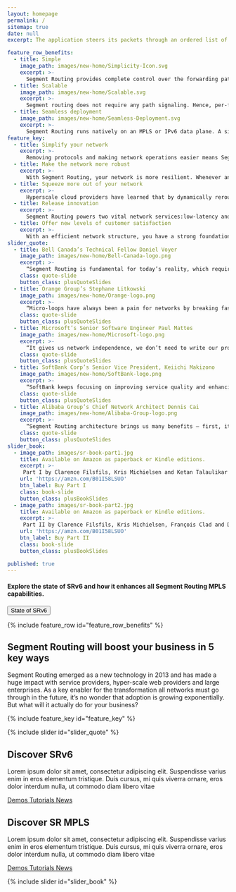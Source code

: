 ```yaml
---
layout: homepage
permalink: /
sitemap: true
date: null
excerpt: The application steers its packets through an ordered list of instructions and realizes end-to-end policy without creating any per-flow state in the network.

feature_row_benefits: 
  - title: Simple
    image_path: images/new-home/Simplicity-Icon.svg
    excerpt: >-
      Segment Routing provides complete control over the forwarding paths by combining simple network instructions. It does not require any additional protocol. Indeed in some cases it removes unnecessary protocols simplifying your network.
  - title: Scalable
    image_path: images/new-home/Scalable.svg
    excerpt: >-
      Segment routing does not require any path signaling. Hence, per-flow state only needs to be maintained at the ingress node of the SR domain increasing your network flexibility while reducing cost.
  - title: Seamless deployment
    image_path: images/new-home/Seamless-Deployment.svg
    excerpt: >-
      Segment Routing runs natively on an MPLS or IPv6 data plane. A simple software upgrade will enable your hardware to run it. Also, Segment Routing can coexist with your existing LDP network, making the migration painless.
feature_key: 
  - title: Simplify your network
    excerpt: >-
      Removing protocols and making network operations easier means Segment Routing is your fast track to network simplification.
  - title: Make the network more robust
    excerpt: >-
      With Segment Routing, your network is more resilient. Whenever and wherever a node or a link fails in the network, connectivity is restored in under 50 milliseconds!
  - title: Squeeze more out of your network
    excerpt: >-
      Hyperscale cloud providers have learned that by dynamically rerouting traffic, they can reach an overall capacity utilization of 80 percent or more.
  - title: Release innovation
    excerpt: >-
      Segment Routing powers two vital network services:low-latency and disjointness.
  - title: Offer new levels of customer satisfaction
    excerpt: >-
      With an efficient network structure, you have a strong foundation on which to offer a best-in-class end-user experience.
slider_quote: 
  - title: Bell Canada’s Technical Fellow Daniel Voyer
    image_path: images/new-home/Bell-Canada-logo.png
    excerpt: >-
      “Segment Routing is fundamental for today’s reality, which requires on-demand services as well as exponential bandwidth growth. Streamlining the IP protocols stack in order to provide a simplified service assurance support model for day-to-day is the key benefit.”
    class: quote-slide
    button_class: plusQuoteSlides
  - title: Orange Group’s Stephane Litkowski
    image_path: images/new-home/Orange-logo.png
    excerpt: >-
      “Micro-loops have always been a pain for networks by breaking fast-reroute or creating micro-congestions. Now, thanks to the Segment Routing building blocks, we have the technology to easily build loop free paths in the network in a simple way.”
    class: quote-slide
    button_class: plusQuoteSlides
  - title: Microsoft’s Senior Software Engineer Paul Mattes
    image_path: images/new-home/Microsoft-logo.png
    excerpt: >-
      “It gives us network independence, we don’t need to write our proprietary agent for every box we want to buy, we get to use standard IGP to set up our connectivity instead of having to do that ourselves. Segment Routing lets you program only the edge. We don’t have the problem of tunnel setup synchronization; the network configures itself.”
    class: quote-slide
    button_class: plusQuoteSlides
  - title: SoftBank Corp’s Senior Vice President, Keiichi Makizono
    image_path: images/new-home/SoftBank-logo.png
    excerpt: >-
      “SoftBank keeps focusing on improving service quality and enhancing the reliability and agility of networks while reducing costs. Cisco’s advanced network technologies and support have allowed us to establish the next-generation mobile IP core network platform that meets the bandwidth demand.”
    class: quote-slide
    button_class: plusQuoteSlides
  - title: Alibaba Group’s Chief Network Architect Dennis Cai
    image_path: images/new-home/Alibaba-Group-logo.png
    excerpt: >-
      “Segment Routing architecture brings us many benefits – first, it can be easily deployed in our existing network infrastructure; second, the ability to have fine-grain control over how the network transports applications while being stateless meets our elasticity requirements. It helps us to deliver a better end-user experience.”
    class: quote-slide
    button_class: plusQuoteSlides
slider_book:
  - image_path: images/sr-book-part1.jpg  
    title: Available on Amazon as paperback or Kindle editions.
    excerpt: >-
     Part I by Clarence Filsfils, Kris Michielsen and Ketan Talaulikar walks the reader through the journey that led to the invention Segment Routing. Besides describing the SR functionalities, it also describes the intuition behind the key concepts and explains why it was designed this way.
    url: 'https://amzn.com/B01I58LSUO'
    btn_label: Buy Part I
    class: book-slide
    button_class: plusBookSlides
  - image_path: images/sr-book-part2.jpg  
    title: Available on Amazon as paperback or Kindle editions.
    excerpt: >-
     Part II by Clarence Filsfils, Kris Michielsen, François Clad and Daniel Voyer explains how Segment Routing has changed the game of Traffic Engineering in Service Provider and Enterprise networks by finding the right balance between distributed intelligence and centralized control.
    url: 'https://amzn.com/B01I58LSUO'
    btn_label: Buy Part II
    class: book-slide
    button_class: plusBookSlides

published: true
---
```

<div class="home-notice">
  <div class="container">
      <h4>Explore the state of SRv6 and how it enhances all Segment Routing MPLS capabilities.</h4>
      <a href="{{ '/srv6-status/' | base_url }}" target="_blank">
        <button >State of SRv6</button>
      </a>
  </div>
</div>

{% include feature_row id="feature_row_benefits" %}
<div style="clear: both;"></div>

<div class="feature-keys">
  <div class="container feature-keys-content">
    <h2 class="section-title white">Segment Routing will boost your business in 5 key ways</h2>
    <div class="section-description white">
      Segment Routing emerged as a new technology in 2013 and has made a huge impact with service providers, hyper-scale web providers and large enterprises. As a key enabler for the transformation all networks must go through in the future, it’s no wonder that adoption is growing exponentially. But what will it actually do for your business?
    </div>
  </div>
</div>

{% include feature_key id="feature_key" %}

{% include slider id="slider_quote" %}

<div class="discover-tech">
  <div class="discover-tech-image"></div>
  <div class="discover-tech-content">
    <div class="discover-tech-content-block">
      <h2 class="features-title">Discover <span class="discover-tech-span">SRv6</span></h2>
      <p>
        Lorem ipsum dolor sit amet, consectetur adipiscing elit. Suspendisse varius enim in eros elementum tristique. Duis cursus, mi quis viverra ornare, eros dolor interdum nulla, ut commodo diam libero vitae
      </p>
      <div class="descover-tech-links">
        <a href="srv6-demos.html" class="discover-tech-link">Demos <i class="fas fa-arrow-circle-right"></i></a>
        <a href="srv6-tutorials.html" class="discover-tech-link">Tutorials <i class="fas fa-arrow-circle-right"></i></a>
        <a href="srv6-news.html" class="discover-tech-link">News <i class="fas fa-arrow-circle-right"></i></a>
      </div>
    </div>
  </div>
</div>
<div class="discover-tech">
  <div class="discover-tech-image right"></div>
  <div class="discover-tech-content left">
    <div class="discover-tech-content-block">
      <h2 class="features-title">Discover <span class="discover-tech-span">SR MPLS</span></h2>
      <p>
        Lorem ipsum dolor sit amet, consectetur adipiscing elit. Suspendisse varius enim in eros elementum tristique. Duis cursus, mi quis viverra ornare, eros dolor interdum nulla, ut commodo diam libero vitae
      </p>
      <div class="descover-tech-links">
        <a href="sr-mpls-demos.html" class="discover-tech-link">Demos <i class="fas fa-arrow-circle-right"></i></a>
        <a href="sr-mpls-tutorials.html" class="discover-tech-link">Tutorials <i class="fas fa-arrow-circle-right"></i></a>
        <a href="sr-mpls-news.html" class="discover-tech-link">News <i class="fas fa-arrow-circle-right"></i></a>
      </div>
    </div>
  </div>

</div>
<div style="clear: both;"></div>

{% include slider id="slider_book" %}

